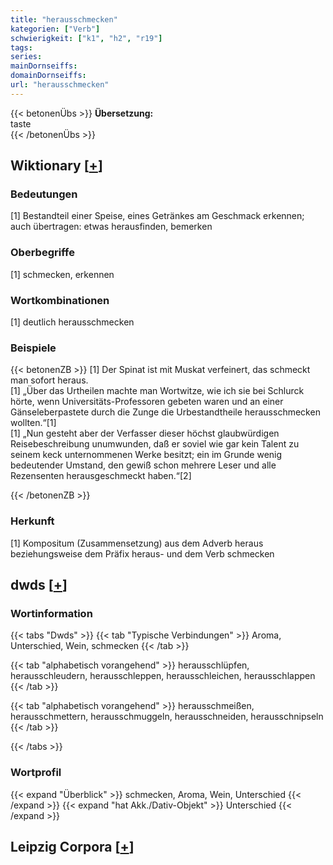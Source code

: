 ```yaml
---
title: "herausschmecken"
kategorien: ["Verb"]
schwierigkeit: ["k1", "h2", "r19"]
tags:
series:
mainDornseiffs:
domainDornseiffs:
url: "herausschmecken"
---
```


{{< betonenÜbs >}}
**Übersetzung:**  
taste  
{{< /betonenÜbs >}}

## Wiktionary [[+](https://de.wiktionary.org/wiki/herausschmecken)]

### Bedeutungen
[1] Bestandteil einer Speise, eines Getränkes am Geschmack erkennen; auch übertragen: etwas herausfinden, bemerken  

### Oberbegriffe
[1] schmecken, erkennen  

### Wortkombinationen
[1] deutlich herausschmecken  

### Beispiele
{{< betonenZB >}}
[1] Der Spinat ist mit Muskat verfeinert, das schmeckt man sofort heraus.  
[1] „Über das Urtheilen machte man Wortwitze, wie ich sie bei Schlurck hörte, wenn Universitäts-Professoren gebeten waren und an einer Gänseleberpastete durch die Zunge die Urbestandtheile herausschmecken wollten.“[1]  
[1] „Nun gesteht aber der Verfasser dieser höchst glaubwürdigen Reisebeschreibung unumwunden, daß er soviel wie gar kein Talent zu seinem keck unternommenen Werke besitzt; ein im Grunde wenig bedeutender Umstand, den gewiß schon mehrere Leser und alle Rezensenten herausgeschmeckt haben.“[2]  

{{< /betonenZB >}}
### Herkunft
[1] Kompositum (Zusammensetzung) aus dem Adverb heraus beziehungsweise dem Präfix heraus- und dem Verb schmecken  



## dwds [[+](https://www.dwds.de/wb/herausschmecken)]

### Wortinformation
{{< tabs "Dwds" >}}
{{< tab "Typische Verbindungen" >}}
Aroma, Unterschied, Wein, schmecken
{{< /tab >}}

{{< tab "alphabetisch vorangehend" >}}
herausschlüpfen, herausschleudern, herausschleppen, herausschleichen, herausschlappen
{{< /tab >}}

{{< tab "alphabetisch vorangehend" >}}
herausschmeißen, herausschmettern, herausschmuggeln, herausschneiden, herausschnipseln
{{< /tab >}}

{{< /tabs >}}

### Wortprofil
{{< expand "Überblick" >}} schmecken, Aroma, Wein, Unterschied {{< /expand >}}
{{< expand "hat Akk./Dativ-Objekt" >}} Unterschied {{< /expand >}}

## Leipzig Corpora [[+](https://corpora.uni-leipzig.de/en/res?word=herausschmecken&corpusId=deu_newscrawl-public_2018)]

